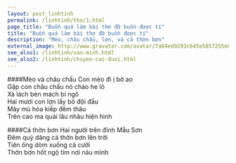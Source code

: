 ```yaml
---
layout: post_linhtinh
permalink: /linhtinh/tho/1.html
page_title: "Buồn quá làm bài thơ đỡ buồn được tí"
title: "Buồn quá làm bài thơ đỡ buồn được tí"
description: "Mèo, châu chấu, lợn, và cá thờn bơn"
external_image: http://www.gravatar.com/avatar/7a64ed9293c645e5857255e8f2320a8d?s=292
see_also1: /linhtinh/van-minh.html
see_also2: /linhtinh/chuyen-cai-duoi.html
---
```

####Mèo và châu chấu
Con mèo đi ị bờ ao  
Gặp con châu chấu nó chào he lô  
Xà lách bèn mách bí ngô  
Hai mươi con lợn lấy bô đội đầu  
Mây mù hóa kiếp đêm thâu  
Trên cao ma quái lâu nhâu hiện hình

####Cá thờn bơn
Hai người trên đỉnh Mẫu Sơn  
Đêm quỳ dâng cá thờn bơn lên trời  
Tiên ông dòm xuống cả cười  
Thờn bơn hốt ngộ tìm nơi náu mình